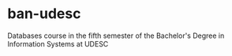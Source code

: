 # ban-udesc
Databases course in the fifth semester of the Bachelor's Degree in Information Systems at UDESC
